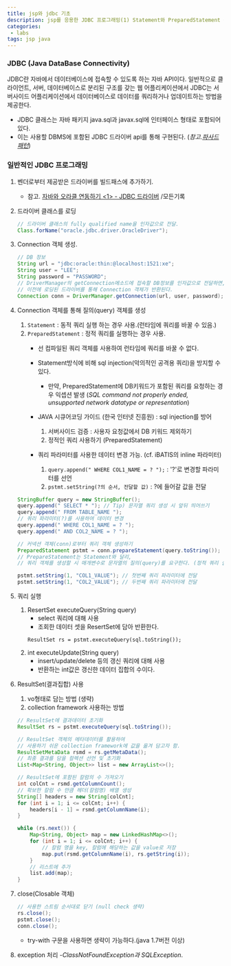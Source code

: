 ```yaml
---
title: jsp와 jdbc 기초
description: jsp를 응용한 JDBC 프로그래밍(1) Statement와 PreparedStatement 구현
categories:
 - labs
tags: jsp java
---
```


### JDBC (Java DataBase Connectivity)
JDBC란 자바에서 데이터베이스에 접속할 수 있도록 하는 자바 API이다.
일반적으로 클라이언트, 서버, 데이터베이스로 분리된 구조를 갖는 웹 어플리케이션에서 JDBC는 서버사이드 어플리케이션에서 데이터베이스로 데이터를 쿼리하거나 업데이트하는 방법을 제공한다.
- JDBC 클래스는 자바 패키지 java.sql과 javax.sql에 인터페이스 형태로 포함되어 있다.
- 이는 사용할 DBMS에 포함된 JDBC 드라이버 api를 통해 구현된다. (*참고.[파사드 패턴](https://ko.wikipedia.org/wiki/%ED%8D%BC%EC%82%AC%EB%93%9C_%ED%8C%A8%ED%84%B4)*)

### 일반적인 JDBC 프로그래밍
1. 벤더로부터 제공받은 드라이버를 빌드패스에 추가하기.
    - 참고. [자바와 오라클 연동하기 <1> - JDBC 드라이버](http://all-record.tistory.com/69) /모든기록

2. 드라이버 클래스를 로딩
    ```java
    // 드라이버 클래스의 fully qualified name을 인자값으로 전달.
    Class.forName("oracle.jdbc.driver.OracleDriver"); 
    ```

3. Connection 객체 생성.
    ```java
    // DB 정보
    String url = "jdbc:oracle:thin:@localhost:1521:xe";
    String user = "LEE";
    String password = "PASSWORD";
    // DriverManager의 getConnection메소드에 접속할 DB정보를 인자값으로 전달하면,
    // 이전에 로딩된 드라이버를 통해 Connection 객체가 반환된다.
    Connection conn = DriverManager.getConnection(url, user, password);
    ```

4. Connection 객체를 통해 질의(query) 객체를 생성
    1) `Statement` : 동적 쿼리 실행 하는 경우 사용.(런타임에 쿼리를 바꿀 수 있음.)
    2) `PreparedStatement` :  정적 쿼리를 실행하는 경우 사용. 
	    - 선 컴파일된 쿼리 객체를 사용하여 런타임에 쿼리를 바꿀 수 없다.
	    - Statement방식에 비해 sql injection(악의적인 공격용 쿼리)을 방지할 수 있다.
		    - 만약, PreparedStatement에 DB키워드가 포함된 쿼리를 요청하는 경우 익셉션 발생
            (*SQL command not properly ended, unsupported network datatype or representation*)
        
 	    - JAVA 시큐어코딩 가이드 (한국 인터넷 진흥원) : sql injection를 방어
            1) 서버사이드 검증 : 사용자 요청값에서 DB 키워드 제외하기
            2) 정적인 쿼리 사용하기 (PreparedStatement)
	
        - 쿼리 파라미터를 사용한 데이터 변경 가능. (cf. iBATIS의 inline 파라미터)
            1) `query.append(" WHERE COL1_NAME = ? ");` : '?'로 변경할 파라미터를 선언      
            2) `pstmt.setString(?의 순서, 전달할 값)` : ?에 들어갈 값을 전달
            
    ```java
    StringBuffer query = new StringBuffer();
    query.append(" SELECT * "); // Tip) 문자열 쿼리 생성 시 앞뒤 띄어쓰기
    query.append(" FROM TABLE_NAME ");
    // 쿼리 파라미터(?)를 사용하여 데이터 변경
    query.append(" WHERE COL1_NAME = ? ");
    query.append(" AND COL2_NAME = ? ");
    
    // 커넥션 객체(conn)로부터 쿼리 객체 생성하기
    PreparedStatement pstmt = conn.prepareStatement(query.toString());
    // PrepareStatement는 Statement와 달리,
    // 쿼리 객체를 생성할 시 매개변수로 문자열의 질의(query)를 요구한다. (정적 쿼리 실행)
   
    pstmt.setString(1, "COL1_VALUE"); // 첫번째 쿼리 파라미터에 전달
    pstmt.setString(1, "COL2_VALUE"); // 두번째 쿼리 파라미터에 전달
    ```
    
5. 쿼리 실행
     1) ResertSet executeQuery(String query)
        - select 쿼리에 대해 사용
        - 조회한 데이터 셋을 ResertSet에 담아 반환한다.
        ````
        ResultSet rs = pstmt.executeQuery(sql.toString());
        ````
     2) int executeUpdate(String query)
        - insert/update/delete 등의 갱신 쿼리에 대해 사용   
        - 반환하는 int값은 갱신한 데이터 집합의 수이다.

6. ResultSet(결과집합) 사용
    1) vo형태로 담는 방법 (생략)
    2) collection framework 사용하는 방법
    ```java
    // ResultSet에 결과데이터 초기화
    ResultSet rs = pstmt.executeQuery(sql.toString());
    
    // ResultSet 객체의 메타데이터를 활용하여
    // 사용하기 쉬운 collection framework에 값을 옮겨 담고자 함.
    ResultSetMetaData rsmd = rs.getMetaData(); 
    // 최종 결과를 담을 컬렉션 선언 및 초기화
    List<Map<String, Object>> list = new ArrayList<>();
    
    // ResultSet에 포함된 칼럼의 수 가져오기
    int colCnt = rsmd.getColumnCount(); 
    // 확보한 칼럼 수 만큼 헤더(칼럼명) 배열 생성
    String[] headers = new String[colCnt];
    for (int i = 1; i <= colCnt; i++) {
        headers[i - 1] = rsmd.getColumnName(i); 
    }
    
    while (rs.next()) { 
        Map<String, Object> map = new LinkedHashMap<>();
        for (int i = 1; i <= colCnt; i++) {
        	// 칼럼 명을 key, 칼럼에 해당하는 값을 value로 저장
            map.put(rsmd.getColumnName(i), rs.getString(i)); 
        }
        // 리스트에 추가
        list.add(map); 
    }
    ```
7. close(Closable 객체)
	```java
	// 사용한 스트림 순서대로 닫기 (null check 생략)
    rs.close();
    pstmt.close();
    conn.close();
	```
    * try-with 구문을 사용하면 생략이 가능하다.(java 1.7버전 이상)
8. exception 처리
	-*ClassNotFoundException과 SQLException*.



		